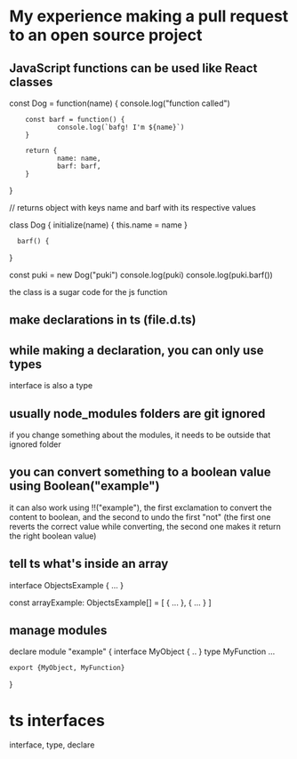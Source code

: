 # My experience making a pull request to an open source project

## JavaScript functions can be used like React classes

const Dog = function(name) {
console.log("function called")

        const barf = function() {
                console.log(`bafg! I'm ${name}`)
        }

        return {
                name: name,
                barf: barf,
        }

}

// returns object with keys name and barf with its respective values

class Dog {
initialize(name) {
this.name = name
}

      barf() {

}

const puki = new Dog("puki")
console.log(puki)
console.log(puki.barf())

the class is a sugar code for the js function

## make declarations in ts (file.d.ts)

## while making a declaration, you can only use types

interface is also a type

## usually node_modules folders are git ignored

if you change something about the modules, it needs to be outside that ignored folder

## you can convert something to a boolean value using Boolean("example")

it can also work using !!("example"), the first exclamation to convert the content to boolean, and the second to undo the first "not" (the first one reverts the correct value while converting, the second one makes it return the right boolean value)

## tell ts what's inside an array

interface ObjectsExample {
...
}

const arrayExample: ObjectsExample[] = [
{
...
},
{
...
}
]

## manage modules

declare module "example" {
interface MyObject {
..
}
type MyFunction ...

    export {MyObject, MyFunction}

}

# ts interfaces

interface, type, declare
